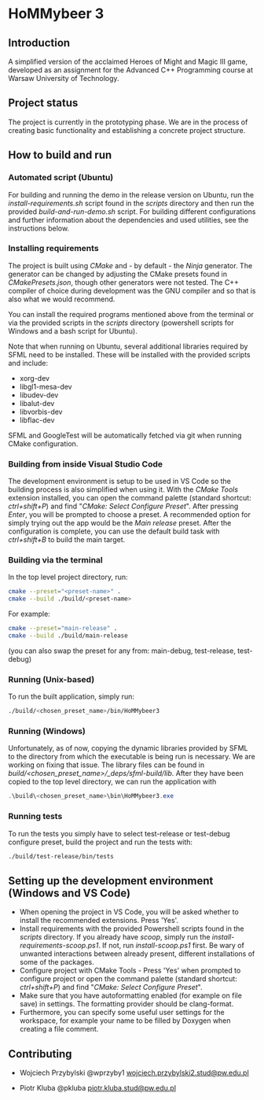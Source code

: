 # HoMMybeer 3

## Introduction

A simplified version of the acclaimed Heroes of Might and Magic III game, developed as an assignment for the Advanced C++ Programming course at Warsaw University of Technology.

## Project status

The project is currently in the prototyping phase. We are in the process of creating basic functionality and establishing a concrete project structure.

## How to build and run

### Automated script (Ubuntu)

For building and running the demo in the release version on Ubuntu, run the _install-requirements.sh_ script found in the _scripts_ directory and then run the provided _build-and-run-demo.sh_ script. For building different configurations and further information about the dependencies and used utilities, see the instructions below.

### Installing requirements
The project is built using _CMake_ and - by default - the _Ninja_ generator. The generator can be changed by adjusting the CMake presets found in _CMakePresets.json_, though other generators were not tested. The C++ compiler of choice during development was the GNU compiler and so that is also what we would recommend.

You can install the required programs mentioned above from the terminal or via the provided scripts in the _scripts_ directory (powershell scripts for Windows and a bash script for Ubuntu).

Note that when running on Ubuntu, several additional libraries required by SFML need to be installed. These will be installed with the provided scripts and include:
- xorg-dev
- libgl1-mesa-dev
- libudev-dev
- libalut-dev
- libvorbis-dev
- libflac-dev

SFML and GoogleTest will be automatically fetched via git when running CMake configuration.

### Building from inside Visual Studio Code

The development environment is setup to be used in VS Code so the building process is also simplified when using it. With the _CMake Tools_ extension installed, you can open the command palette (standard shortcut: _ctrl+shift+P_) and find "_CMake: Select Configure Preset_". After pressing _Enter_, you will be prompted to choose a preset. A recommended option for simply trying out the app would be the _Main release_ preset. After the configuration is complete, you can use the default build task with _ctrl+shift+B_ to build the main target.

### Building via the terminal

In the top level project directory, run:
```bash
cmake --preset="<preset-name>" .
cmake --build ./build/<preset-name>
```
For example:
```bash
cmake --preset="main-release" .
cmake --build ./build/main-release
```
(you can also swap the preset for any from: main-debug, test-release, test-debug)

### Running (Unix-based)

To run the built application, simply run:
```bash
./build/<chosen_preset_name>/bin/HoMMybeer3
```

### Running (Windows)

Unfortunately, as of now, copying the dynamic libraries provided by SFML to the directory from which the executable is being run is necessary. We are working on fixing that issue. The library files can be found in _build/<chosen_preset_name>/\_deps/sfml-build/lib_. After they have been copied to the top level directory, we can run the application with 
```powershell
.\build\<chosen_preset_name>\bin\HoMMybeer3.exe
```

### Running tests

To run the tests you simply have to select test-release or test-debug configure preset, build the project and run the tests with:
```bash
./build/test-release/bin/tests
```

## Setting up the development environment (Windows and VS Code)

- When opening the project in VS Code, you will be asked whether to install the recommended extensions. Press 'Yes'.
- Install requirements with the provided Powershell scripts found in the _scripts_ directory. If you already have _scoop_, simply run the _install-requirements-scoop.ps1_. If not, run _install-scoop.ps1_ first. Be wary of unwanted interactions between already present, different installations of some of the packages.
- Configure project with CMake Tools - Press 'Yes' when prompted to configure project or open the command palette (standard shortcut: _ctrl+shift+P_) and find "_CMake: Select Configure Preset_".
- Make sure that you have autoformatting enabled (for example on file save) in settings. The formatting provider should be clang-format.
- Furthermore, you can specify some useful user settings for the workspace, for example your name to be filled by Doxygen when creating a file comment.

## Contributing

- Wojciech Przybylski @wprzyby1 wojciech.przybylski2.stud@pw.edu.pl

- Piotr Kluba @pkluba piotr.kluba.stud@pw.edu.pl

